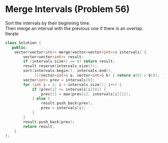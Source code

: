 # Merge Intervals (Problem 56)

Sort the intervals by their beginning time.  
Then merge an interval with the previous one if there is an overlap.  
Iterate

```cpp
class Solution {
   public:
    vector<vector<int>> merge(vector<vector<int>>& intervals) {
        vector<vector<int>> result;
        if (intervals.size() == 0) return result;
        result.reserve(intervals.size());
        sort(intervals.begin(), intervals.end(),
             [](vector<int>& a, vector<int>& b) { return a[0] < b[0]; });
        vector<int> prev = intervals[0];
        for (int i = 1; i < intervals.size(); i++) {
            if (prev[1] >= intervals[i][0]) {
                prev[1] = max(prev[1], intervals[i][1]);
            } else {
                result.push_back(prev);
                prev = intervals[i];
            }
        }
        result.push_back(prev);
        return result;
    }
};
```
